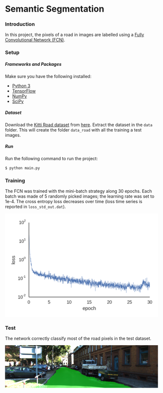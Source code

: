 # Semantic Segmentation
### Introduction
In this project, the pixels of a road in images are labelled using a [Fully Convolutional Network (FCN)](https://arxiv.org/pdf/1505.04366.pdf).

### Setup
##### Frameworks and Packages
Make sure you have the following installed:
 - [Python 3](https://www.python.org/)
 - [TensorFlow](https://www.tensorflow.org/)
 - [NumPy](http://www.numpy.org/)
 - [SciPy](https://www.scipy.org/)

##### Dataset
Download the [Kitti Road dataset](http://www.cvlibs.net/datasets/kitti/eval_road.php) from [here](http://www.cvlibs.net/download.php?file=data_road.zip).  Extract the dataset in the `data` folder.  This will create the folder `data_road` with all the training a test images.

##### Run
Run the following command to run the project:
```bash
$ python main.py
```
### Training

The FCN was trained with the mini-batch strategy along 30 epochs. Each batch was made of 5 randomly picked images; the learning rate was set to 1e-4. The cross entropy loss decreases over time (loss time series is reported in `loss_std_out.dat`).

![img](loss.png)

### Test

The network correctly classify most of the road pixels in the test dataset.

![img](runs/1503840186.6613178/uu_000070.png)
